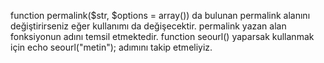 function permalink($str, $options = array()) da bulunan permalink alanını değiştirirseniz eğer kullanımı da değişecektir.
permalink yazan alan fonksiyonun adını temsil etmektedir.
function seourl() yaparsak kullanmak için echo seourl("metin"); adımını takip etmeliyiz.
